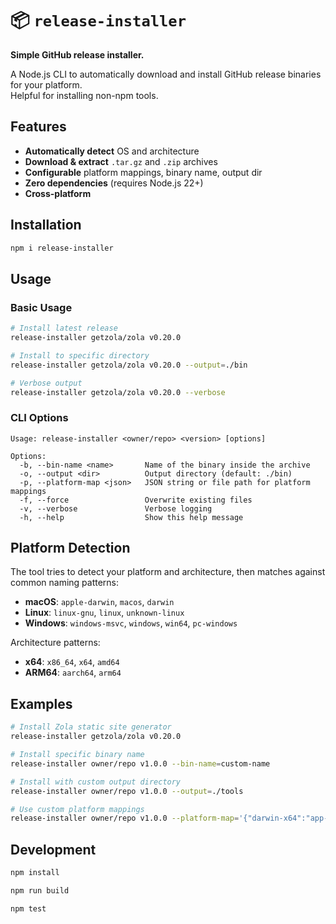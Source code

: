 # 📦 `release-installer`

**Simple GitHub release installer.**

A Node.js CLI to automatically download and install GitHub release binaries for your platform.  
Helpful for installing non-npm tools.

## Features

- **Automatically detect** OS and architecture
- **Download & extract** `.tar.gz` and `.zip` archives
- **Configurable** platform mappings, binary name, output dir
- **Zero dependencies** (requires Node.js 22+)
- **Cross-platform**

## Installation

```bash
npm i release-installer
```

## Usage

### Basic Usage

```bash
# Install latest release
release-installer getzola/zola v0.20.0

# Install to specific directory
release-installer getzola/zola v0.20.0 --output=./bin

# Verbose output
release-installer getzola/zola v0.20.0 --verbose
```

### CLI Options

```
Usage: release-installer <owner/repo> <version> [options]

Options:
  -b, --bin-name <name>       Name of the binary inside the archive
  -o, --output <dir>          Output directory (default: ./bin)
  -p, --platform-map <json>   JSON string or file path for platform mappings
  -f, --force                 Overwrite existing files
  -v, --verbose               Verbose logging
  -h, --help                  Show this help message
```

<!--
### Package.json Configuration

You can also configure releases in your `package.json`:

```json
{
  "githubRelease": {
    "getzola/zola": {
      "version": "v0.20.0",
      "binName": "zola",
      "outputDir": "./bin"
    }
  }
}
```
-->

## Platform Detection

The tool tries to detect your platform and architecture, then matches against common naming patterns:

- **macOS**: `apple-darwin`, `macos`, `darwin`
- **Linux**: `linux-gnu`, `linux`, `unknown-linux`
- **Windows**: `windows-msvc`, `windows`, `win64`, `pc-windows`

Architecture patterns:
- **x64**: `x86_64`, `x64`, `amd64`
- **ARM64**: `aarch64`, `arm64`

## Examples

```bash
# Install Zola static site generator
release-installer getzola/zola v0.20.0

# Install specific binary name
release-installer owner/repo v1.0.0 --bin-name=custom-name

# Install with custom output directory
release-installer owner/repo v1.0.0 --output=./tools

# Use custom platform mappings
release-installer owner/repo v1.0.0 --platform-map='{"darwin-x64":"app-macos.tar.gz"}'
```

## Development

```bash
npm install

npm run build

npm test
```
